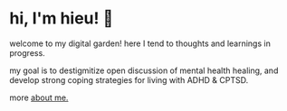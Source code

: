 # hi, I'm hieu! 🌻

welcome to my digital garden! here I tend to thoughts and learnings in progress.

my goal is to destigmitize open discussion of mental health healing, and develop strong coping strategies for living with ADHD & CPTSD.

more [about me.](https://curioushieu.com/about/)

